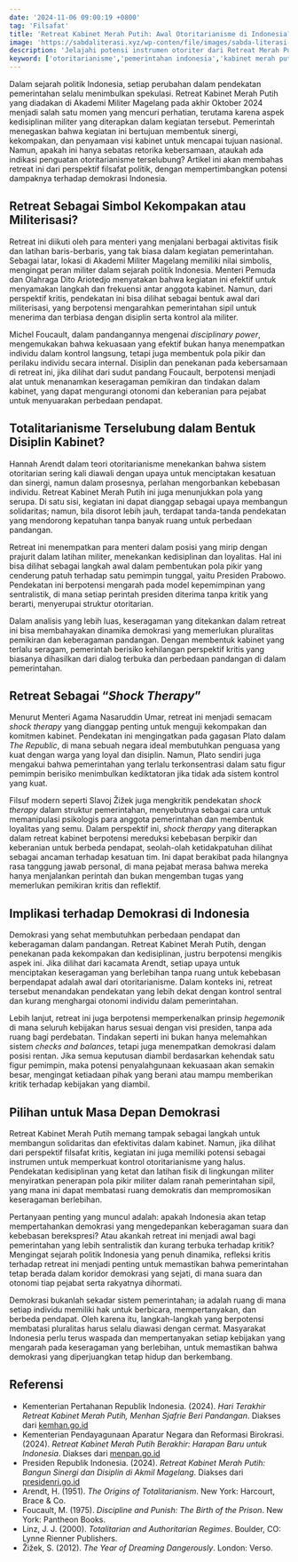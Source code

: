 ```yaml
---
date: '2024-11-06 09:00:19 +0800'
tag: 'Filsafat'
title: 'Retreat Kabinet Merah Putih: Awal Otoritarianisme di Indonesia?'
image: 'https://sabdaliterasi.xyz/wp-conten/file/images/sabda-literasi-retreat-kabinet-merah-putih-awal-otoritarianisme-di-indonesia.png'
description: 'Jelajahi potensi instrumen otoriter dari Retreat Merah Putih Kabinet Indonesia. Apakah ini jalan menuju persatuan atau langkah menuju otoriterisme?'
keyword: ['otoritarianisme','pemerintahan indonesia','kabinet merah putih','prabowo','disiplin','politik indonesia','retreat kabinet','gaya kepemimpinan','otoriter','indonesia 2024','analisis politik','kecenderungan otoriter','tata kelola','otoritarianisme indonesia','retreat kabinet merah putih','retreat prabowo','prabowo gibran','presiden prabowo','demokrasi indonesia']
---
```

<p>Dalam sejarah politik Indonesia, setiap perubahan dalam pendekatan pemerintahan selalu menimbulkan spekulasi. Retreat Kabinet Merah Putih yang diadakan di Akademi Militer Magelang pada akhir Oktober 2024 menjadi salah satu momen yang mencuri perhatian, terutama karena aspek kedisiplinan militer yang diterapkan dalam kegiatan tersebut. Pemerintah menegaskan bahwa kegiatan ini bertujuan membentuk sinergi, kekompakan, dan penyamaan visi kabinet untuk mencapai tujuan nasional. Namun, apakah ini hanya sebatas retorika kebersamaan, ataukah ada indikasi penguatan otoritarianisme terselubung? Artikel ini akan membahas retreat ini dari perspektif filsafat politik, dengan mempertimbangkan potensi dampaknya terhadap demokrasi Indonesia.</p><h2><strong>Retreat Sebagai Simbol Kekompakan atau Militerisasi?</strong></h2><p>Retreat ini diikuti oleh para menteri yang menjalani berbagai aktivitas fisik dan latihan baris-berbaris, yang tak biasa dalam kegiatan pemerintahan. Sebagai latar, lokasi di Akademi Militer Magelang memiliki nilai simbolis, mengingat peran militer dalam sejarah politik Indonesia. Menteri Pemuda dan Olahraga Dito Ariotedjo menyatakan bahwa kegiatan ini efektif untuk menyamakan langkah dan frekuensi antar anggota kabinet​. Namun, dari perspektif kritis, pendekatan ini bisa dilihat sebagai bentuk awal dari militerisasi, yang berpotensi mengarahkan pemerintahan sipil untuk menerima dan terbiasa dengan disiplin serta kontrol ala militer.</p><p>Michel Foucault, dalam pandangannya mengenai <em>disciplinary power</em>, mengemukakan bahwa kekuasaan yang efektif bukan hanya menempatkan individu dalam kontrol langsung, tetapi juga membentuk pola pikir dan perilaku individu secara internal. Disiplin dan penekanan pada kebersamaan di retreat ini, jika dilihat dari sudut pandang Foucault, berpotensi menjadi alat untuk menanamkan keseragaman pemikiran dan tindakan dalam kabinet, yang dapat mengurangi otonomi dan keberanian para pejabat untuk menyuarakan perbedaan pendapat.</p><h2><strong>Totalitarianisme Terselubung dalam Bentuk Disiplin Kabinet?</strong></h2><p>Hannah Arendt dalam teori otoritarianisme menekankan bahwa sistem otoritarian sering kali diawali dengan upaya untuk menciptakan kesatuan dan sinergi, namun dalam prosesnya, perlahan mengorbankan kebebasan individu. Retreat Kabinet Merah Putih ini juga menunjukkan pola yang serupa. Di satu sisi, kegiatan ini dapat dianggap sebagai upaya membangun solidaritas; namun, bila disorot lebih jauh, terdapat tanda-tanda pendekatan yang mendorong kepatuhan tanpa banyak ruang untuk perbedaan pandangan.</p><p>Retreat ini menempatkan para menteri dalam posisi yang mirip dengan prajurit dalam latihan militer, menekankan kedisiplinan dan loyalitas. Hal ini bisa dilihat sebagai langkah awal dalam pembentukan pola pikir yang cenderung patuh terhadap satu pemimpin tunggal, yaitu Presiden Prabowo. Pendekatan ini berpotensi mengarah pada model kepemimpinan yang sentralistik, di mana setiap perintah presiden diterima tanpa kritik yang berarti, menyerupai struktur otoritarian.</p><p>Dalam analisis yang lebih luas, keseragaman yang ditekankan dalam retreat ini bisa membahayakan dinamika demokrasi yang memerlukan pluralitas pemikiran dan keberagaman pandangan. Dengan membentuk kabinet yang terlalu seragam, pemerintah berisiko kehilangan perspektif kritis yang biasanya dihasilkan dari dialog terbuka dan perbedaan pandangan di dalam pemerintahan.</p><h2><strong>Retreat Sebagai “</strong><em><strong>Shock Therapy</strong></em><strong>”</strong></h2><p>Menurut Menteri Agama Nasaruddin Umar, retreat ini menjadi semacam <em>shock therapy</em> yang dianggap penting untuk menguji kekompakan dan komitmen kabinet​. Pendekatan ini mengingatkan pada gagasan Plato dalam <em>The Republic</em>, di mana sebuah negara ideal membutuhkan penguasa yang kuat dengan warga yang loyal dan disiplin. Namun, Plato sendiri juga mengakui bahwa pemerintahan yang terlalu terkonsentrasi dalam satu figur pemimpin berisiko menimbulkan kediktatoran jika tidak ada sistem kontrol yang kuat.</p><p>Filsuf modern seperti Slavoj Žižek juga mengkritik pendekatan <em>shock therapy</em> dalam struktur pemerintahan, menyebutnya sebagai cara untuk memanipulasi psikologis para anggota pemerintahan dan membentuk loyalitas yang semu. Dalam perspektif ini, <em>shock therapy</em> yang diterapkan dalam retreat kabinet berpotensi mereduksi kebebasan berpikir dan keberanian untuk berbeda pendapat, seolah-olah ketidakpatuhan dilihat sebagai ancaman terhadap kesatuan tim. Ini dapat berakibat pada hilangnya rasa tanggung jawab personal, di mana pejabat merasa bahwa mereka hanya menjalankan perintah dan bukan mengemban tugas yang memerlukan pemikiran kritis dan reflektif.</p><h2><strong>Implikasi terhadap Demokrasi di Indonesia</strong></h2><p>Demokrasi yang sehat membutuhkan perbedaan pendapat dan keberagaman dalam pandangan. Retreat Kabinet Merah Putih, dengan penekanan pada kekompakan dan kedisiplinan, justru berpotensi mengikis aspek ini. Jika dilihat dari kacamata Arendt, setiap upaya untuk menciptakan keseragaman yang berlebihan tanpa ruang untuk kebebasan berpendapat adalah awal dari otoritarianisme. Dalam konteks ini, retreat tersebut menandakan pendekatan yang lebih dekat dengan kontrol sentral dan kurang menghargai otonomi individu dalam pemerintahan.</p><p>Lebih lanjut, retreat ini juga berpotensi memperkenalkan prinsip <em>hegemonik</em> di mana seluruh kebijakan harus sesuai dengan visi presiden, tanpa ada ruang bagi perdebatan. Tindakan seperti ini bukan hanya melemahkan sistem <em>checks and balances</em>, tetapi juga menempatkan demokrasi dalam posisi rentan. Jika semua keputusan diambil berdasarkan kehendak satu figur pemimpin, maka potensi penyalahgunaan kekuasaan akan semakin besar, mengingat ketiadaan pihak yang berani atau mampu memberikan kritik terhadap kebijakan yang diambil.</p><h2><strong>Pilihan untuk Masa Depan Demokrasi</strong></h2><p>Retreat Kabinet Merah Putih memang tampak sebagai langkah untuk membangun solidaritas dan efektivitas dalam kabinet. Namun, jika dilihat dari perspektif filsafat kritis, kegiatan ini juga memiliki potensi sebagai instrumen untuk memperkuat kontrol otoritarianisme yang halus. Pendekatan kedisiplinan yang ketat dan latihan fisik di lingkungan militer menyiratkan penerapan pola pikir militer dalam ranah pemerintahan sipil, yang mana ini dapat membatasi ruang demokratis dan mempromosikan keseragaman berlebihan.</p><p>Pertanyaan penting yang muncul adalah: apakah Indonesia akan tetap mempertahankan demokrasi yang mengedepankan keberagaman suara dan kebebasan berekspresi? Atau akankah retreat ini menjadi awal bagi pemerintahan yang lebih sentralistik dan kurang terbuka terhadap kritik? Mengingat sejarah politik Indonesia yang penuh dinamika, refleksi kritis terhadap retreat ini menjadi penting untuk memastikan bahwa pemerintahan tetap berada dalam koridor demokrasi yang sejati, di mana suara dan otonomi tiap pejabat serta rakyatnya dihormati.</p><p>Demokrasi bukanlah sekadar sistem pemerintahan; ia adalah ruang di mana setiap individu memiliki hak untuk berbicara, mempertanyakan, dan berbeda pendapat. Oleh karena itu, langkah-langkah yang berpotensi membatasi pluralitas harus selalu diawasi dengan cermat. Masyarakat Indonesia perlu terus waspada dan mempertanyakan setiap kebijakan yang mengarah pada keseragaman yang berlebihan, untuk memastikan bahwa demokrasi yang diperjuangkan tetap hidup dan berkembang.</p><h2>Referensi</h2><ul><li>Kementerian Pertahanan Republik Indonesia. (2024). <em>Hari Terakhir Retreat Kabinet Merah Putih, Menhan Sjafrie Beri Pandangan</em>. Diakses dari <a href="https://www.kemhan.go.id/2024/10/27/hari-terakhir-retreat-kabinet-merah-putih-menhan-sjafrie-beri-pandangan.html" target="_blank" rel="nofollow noopener noreferrer">kemhan.go.id</a></li><li>Kementerian Pendayagunaan Aparatur Negara dan Reformasi Birokrasi. (2024). <em>Retreat Kabinet Merah Putih Berakhir: Harapan Baru untuk Indonesia</em>. Diakses dari <a href="https://www.menpan.go.id/site/berita-terkini/berita-daerah/retreat-kabinet-merah-putih-berakhir-harapan-baru-untuk-indonesia" target="_blank" rel="nofollow noopener noreferrer">menpan.go.id</a></li><li>Presiden Republik Indonesia. (2024). <em>Retreat Kabinet Merah Putih: Bangun Sinergi dan Disiplin di Akmil Magelang</em>. Diakses dari <a href="https://www.presidenri.go.id/siaran-pers/retreat-kabinet-merah-putih-bangun-sinergi-dan-disiplin-di-akmil-magelang" target="_blank" rel="nofollow noopener noreferrer">presidenri.go.id</a></li><li>Arendt, H. (1951). <em>The Origins of Totalitarianism</em>. New York: Harcourt, Brace &amp; Co.</li><li>Foucault, M. (1975). <em>Discipline and Punish: The Birth of the Prison</em>. New York: Pantheon Books.</li><li>Linz, J. J. (2000). <em>Totalitarian and Authoritarian Regimes</em>. Boulder, CO: Lynne Rienner Publishers.</li><li>Žižek, S. (2012). <em>The Year of Dreaming Dangerously</em>. London: Verso.</li></ul>